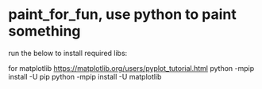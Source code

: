 # paint_for_fun, use python to paint something

run the below to install required libs:

for matplotlib
https://matplotlib.org/users/pyplot_tutorial.html
python -mpip install -U pip
python -mpip install -U matplotlib

